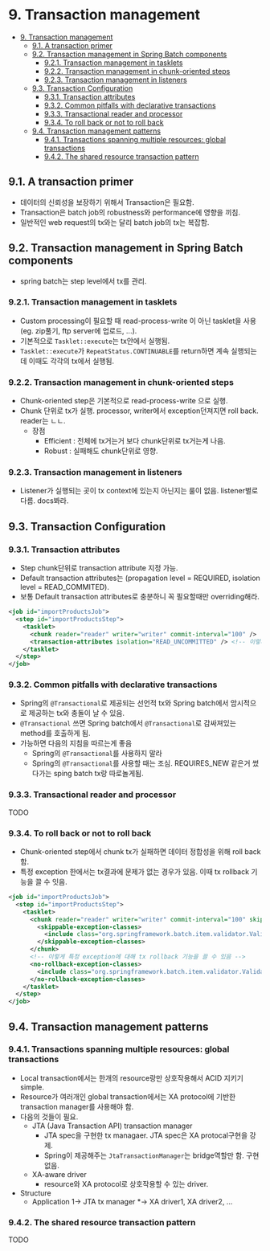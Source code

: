 # 9. Transaction management

- [9. Transaction management](#9-transaction-management)
  - [9.1. A transaction primer](#91-a-transaction-primer)
  - [9.2. Transaction management in Spring Batch components](#92-transaction-management-in-spring-batch-components)
    - [9.2.1. Transaction management in tasklets](#921-transaction-management-in-tasklets)
    - [9.2.2. Transaction management in chunk-oriented steps](#922-transaction-management-in-chunk-oriented-steps)
    - [9.2.3. Transaction management in listeners](#923-transaction-management-in-listeners)
  - [9.3. Transaction Configuration](#93-transaction-configuration)
    - [9.3.1. Transaction attributes](#931-transaction-attributes)
    - [9.3.2. Common pitfalls with declarative transactions](#932-common-pitfalls-with-declarative-transactions)
    - [9.3.3. Transactional reader and processor](#933-transactional-reader-and-processor)
    - [9.3.4. To roll back or not to roll back](#934-to-roll-back-or-not-to-roll-back)
  - [9.4. Transaction management patterns](#94-transaction-management-patterns)
    - [9.4.1. Transactions spanning multiple resources: global transactions](#941-transactions-spanning-multiple-resources-global-transactions)
    - [9.4.2. The shared resource transaction pattern](#942-the-shared-resource-transaction-pattern)

## 9.1. A transaction primer

- 데이터의 신뢰성을 보장하기 위해서 Transaction은 필요함.
- Transaction은 batch job의 robustness와 performance에 영향을 끼침.
- 일반적인 web request의 tx와는 달리 batch job의 tx는 복잡함.

## 9.2. Transaction management in Spring Batch components

- spring batch는 step level에서 tx를 관리.

### 9.2.1. Transaction management in tasklets

- Custom processing이 필요할 때 read-process-write 이 아닌 tasklet을 사용 (eg. zip풀기, ftp server에 업로드, ...).
- 기본적으로 `Tasklet::execute`는 tx안에서 실행됨.
- `Tasklet::execute`가 `RepeatStatus.CONTINUABLE`를 return하면 계속 실행되는데 이때도 각각의 tx에서 실행됨.

### 9.2.2. Transaction management in chunk-oriented steps

- Chunk-oriented step은 기본적으로 read-process-write 으로 실행.
- Chunk 단위로 tx가 실행. processor, writer에서 exception던져지면 roll back. reader는 ㄴㄴ.
  - 장점
    - Efficient : 전체에 tx거는거 보다 chunk단위로 tx거는게 나음.
    - Robust : 실패해도 chunk단위로 영향.

### 9.2.3. Transaction management in listeners

- Listener가 실행되는 곳이 tx context에 있는지 아닌지는 룰이 없음. listener별로 다름. docs봐라.

## 9.3. Transaction Configuration

### 9.3.1. Transaction attributes

- Step chunk단위로 transaction attribute 지정 가능.
- Default transaction attributes는 (propagation level = REQUIRED, isolation level = READ_COMMITED).
- 보통 Default transaction attributes로 충분하니 꼭 필요할때만 overriding해라.

```xml
<job id="importProductsJob">
  <step id="importProductsStep">
    <tasklet>
      <chunk reader="reader" writer="writer" commit-interval="100" />
      <transaction-attributes isolation="READ_UNCOMMITTED" /> <!-- 이렇게 지정가능 -->
    </tasklet>
  </step>
</job>
```

### 9.3.2. Common pitfalls with declarative transactions

- Spring의 `@Transactional`로 제공되는 선언적 tx와 Spring batch에서 암시적으로 제공하는 tx와 충돌이 날 수 있음.
- `@Transactional` 쓰면 Spring batch에서 `@Transactional`로 감싸져있는 method를 호출하게 됨.
- 가능하면 다음의 지침을 따르는게 좋음
  - Spring의 `@Transactional`를 사용하지 말라
  - Spring의 `@Transactional`를 사용할 때는 조심. REQUIRES_NEW 같은거 썼다가는 sping batch tx랑 따로놀게됨.

### 9.3.3. Transactional reader and processor

TODO

### 9.3.4. To roll back or not to roll back

- Chunk-oriented step에서 chunk tx가 실패하면 데이터 정합성을 위해 roll back함.
- 특정 exception 한에서는 tx결과에 문제가 없는 경우가 있음. 이때 tx rollback 기능을 끌 수 잇음.

```xml
<job id="importProductsJob">
  <step id="importProductsStep">
    <tasklet>
      <chunk reader="reader" writer="writer" commit-interval="100" skip-limit="5">
        <skippable-exception-classes>
          <include class="org.springframework.batch.item.validator.ValidationException" />
        </skippable-exception-classes>
      </chunk>
      <!-- 이렇게 특정 exception에 대해 tx rollback 기능을 끌 수 있음 -->
      <no-rollback-exception-classes>
        <include class="org.springframework.batch.item.validator.ValidationException" />
      </no-rollback-exception-classes>
    </tasklet>
  </step>
</job>
```

## 9.4. Transaction management patterns

### 9.4.1. Transactions spanning multiple resources: global transactions

- Local transaction에서는 한개의 resource랑만 상호작용해서 ACID 지키기 simple.
- Resource가 여러개인 global transaction에서는 XA protocol에 기반한 transaction manager를 사용해야 함.
- 다음의 것들이 필요.
  - JTA (Java Transaction API) transaction manager
    - JTA spec을 구현한 tx managaer. JTA spec은 XA protocal구현을 강제.
    - Spring이 제공해주는 `JtaTransactionManager`는 bridge역할만 함. 구현 없음.
  - XA-aware driver
    - resource와 XA protocol로 상호작용할 수 있는 driver.
- Structure
  - Application 1-> JTA tx manager *-> XA driver1, XA driver2, ...

### 9.4.2. The shared resource transaction pattern

TODO